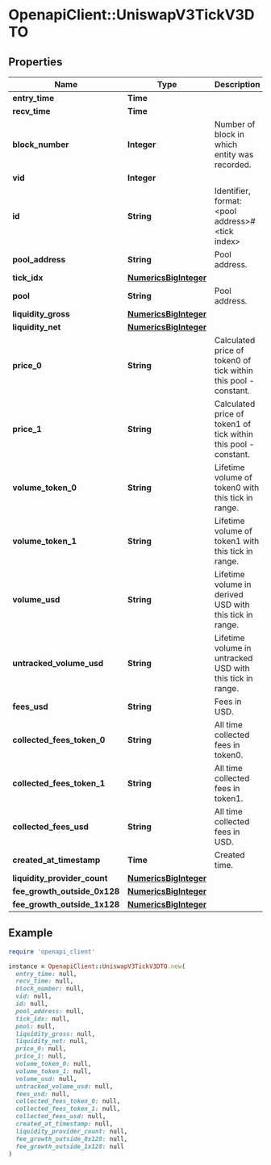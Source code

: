 # OpenapiClient::UniswapV3TickV3DTO

## Properties

| Name | Type | Description | Notes |
| ---- | ---- | ----------- | ----- |
| **entry_time** | **Time** |  | [optional] |
| **recv_time** | **Time** |  | [optional] |
| **block_number** | **Integer** | Number of block in which entity was recorded. | [optional] |
| **vid** | **Integer** |  | [optional] |
| **id** | **String** | Identifier, format: &lt;pool address&gt;#&lt;tick index&gt; | [optional] |
| **pool_address** | **String** | Pool address. | [optional] |
| **tick_idx** | [**NumericsBigInteger**](NumericsBigInteger.md) |  | [optional] |
| **pool** | **String** | Pool address. | [optional] |
| **liquidity_gross** | [**NumericsBigInteger**](NumericsBigInteger.md) |  | [optional] |
| **liquidity_net** | [**NumericsBigInteger**](NumericsBigInteger.md) |  | [optional] |
| **price_0** | **String** | Calculated price of token0 of tick within this pool - constant. | [optional] |
| **price_1** | **String** | Calculated price of token1 of tick within this pool - constant. | [optional] |
| **volume_token_0** | **String** | Lifetime volume of token0 with this tick in range. | [optional] |
| **volume_token_1** | **String** | Lifetime volume of token1 with this tick in range. | [optional] |
| **volume_usd** | **String** | Lifetime volume in derived USD with this tick in range. | [optional] |
| **untracked_volume_usd** | **String** | Lifetime volume in untracked USD with this tick in range. | [optional] |
| **fees_usd** | **String** | Fees in USD. | [optional] |
| **collected_fees_token_0** | **String** | All time collected fees in token0. | [optional] |
| **collected_fees_token_1** | **String** | All time collected fees in token1. | [optional] |
| **collected_fees_usd** | **String** | All time collected fees in USD. | [optional] |
| **created_at_timestamp** | **Time** | Created time. | [optional] |
| **liquidity_provider_count** | [**NumericsBigInteger**](NumericsBigInteger.md) |  | [optional] |
| **fee_growth_outside_0x128** | [**NumericsBigInteger**](NumericsBigInteger.md) |  | [optional] |
| **fee_growth_outside_1x128** | [**NumericsBigInteger**](NumericsBigInteger.md) |  | [optional] |

## Example

```ruby
require 'openapi_client'

instance = OpenapiClient::UniswapV3TickV3DTO.new(
  entry_time: null,
  recv_time: null,
  block_number: null,
  vid: null,
  id: null,
  pool_address: null,
  tick_idx: null,
  pool: null,
  liquidity_gross: null,
  liquidity_net: null,
  price_0: null,
  price_1: null,
  volume_token_0: null,
  volume_token_1: null,
  volume_usd: null,
  untracked_volume_usd: null,
  fees_usd: null,
  collected_fees_token_0: null,
  collected_fees_token_1: null,
  collected_fees_usd: null,
  created_at_timestamp: null,
  liquidity_provider_count: null,
  fee_growth_outside_0x128: null,
  fee_growth_outside_1x128: null
)
```

